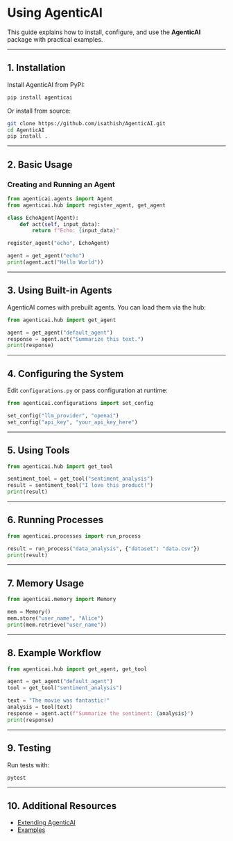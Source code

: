 # Using AgenticAI

This guide explains how to install, configure, and use the **AgenticAI** package with practical examples.

---

## 1. Installation

Install AgenticAI from PyPI:

```bash
pip install agenticai
```

Or install from source:

```bash
git clone https://github.com/isathish/AgenticAI.git
cd AgenticAI
pip install .
```

---

## 2. Basic Usage

### Creating and Running an Agent

```python
from agenticai.agents import Agent
from agenticai.hub import register_agent, get_agent

class EchoAgent(Agent):
    def act(self, input_data):
        return f"Echo: {input_data}"

register_agent("echo", EchoAgent)

agent = get_agent("echo")
print(agent.act("Hello World"))
```

---

## 3. Using Built-in Agents

AgenticAI comes with prebuilt agents. You can load them via the hub:

```python
from agenticai.hub import get_agent

agent = get_agent("default_agent")
response = agent.act("Summarize this text.")
print(response)
```

---

## 4. Configuring the System

Edit `configurations.py` or pass configuration at runtime:

```python
from agenticai.configurations import set_config

set_config("llm_provider", "openai")
set_config("api_key", "your_api_key_here")
```

---

## 5. Using Tools

```python
from agenticai.hub import get_tool

sentiment_tool = get_tool("sentiment_analysis")
result = sentiment_tool("I love this product!")
print(result)
```

---

## 6. Running Processes

```python
from agenticai.processes import run_process

result = run_process("data_analysis", {"dataset": "data.csv"})
print(result)
```

---

## 7. Memory Usage

```python
from agenticai.memory import Memory

mem = Memory()
mem.store("user_name", "Alice")
print(mem.retrieve("user_name"))
```

---

## 8. Example Workflow

```python
from agenticai.hub import get_agent, get_tool

agent = get_agent("default_agent")
tool = get_tool("sentiment_analysis")

text = "The movie was fantastic!"
analysis = tool(text)
response = agent.act(f"Summarize the sentiment: {analysis}")
print(response)
```

---

## 9. Testing

Run tests with:

```bash
pytest
```

---

## 10. Additional Resources

- [Extending AgenticAI](EXTENDING.md)
- [Examples](EXAMPLES.md)
